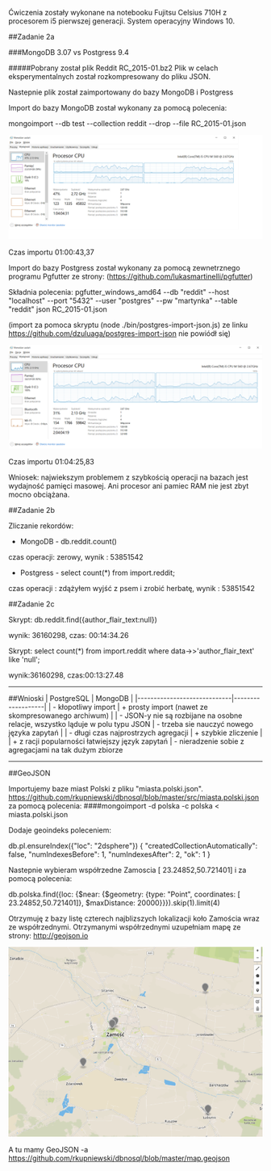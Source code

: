 Ćwiczenia zostały wykonane na notebooku Fujitsu Celsius 710H z procesorem i5 pierwszej generacji. System operacyjny Windows 10.

##Zadanie 2a

###MongoDB 3.07 vs Postgress 9.4

#####Pobrany został plik Reddit RC_2015-01.bz2
Plik w celach eksperymentalnych został rozkompresowany do pliku JSON.

Nastepnie plik został zaimportowany do bazy MongoDB i Postgress

Import do bazy MongoDB został wykonany za pomocą polecenia:

mongoimport  --db test --collection reddit --drop --file RC_2015-01.json

![Wykres pamięci](pic/1.png)

Czas importu 01:00:43,37

Import do bazy Postgress został wykonany za pomocą zewnetrznego programu Pgfutter ze strony:
(https://github.com/lukasmartinelli/pgfutter)

Składnia polecenia: pgfutter_windows_amd64 --db "reddit" --host "localhost" --port "5432" --user "postgres" --pw "martynka" --table "reddit"  json RC_2015-01.json

(import za pomoca skryptu (node ./bin/postgres-import-json.js) ze linku https://github.com/dzuluaga/postgres-import-json nie powiódł się)

![Wykres pamięci](pic/3.png)

Czas importu 01:04:25,83

Wniosek: najwiekszym problemem z szybkością operacji na bazach jest wydajność pamięci masowej. Ani procesor ani pamiec RAM nie jest zbyt mocno obciążana.


##Zadanie 2b

Zliczanie rekordów:

- MongoDB - db.reddit.count()

czas operacji: zerowy, wynik : 53851542

- Postgress - select count(*) from import.reddit;  

czas operacji : zdążyłem wyjść z psem i zrobić herbatę, wynik : 53851542


##Zadanie 2c

Skrypt:
db.reddit.find({author_flair_text:null})

wynik: 36160298,
czas: 00:14:34.26

Skrypt:
select count(*) from import.reddit where data->>'author_flair_text' like 'null';

wynik:36160298,
czas:00:13:27.48




---------------------------------






##Wnioski
| PostgreSQL                  | MongoDB           |
|-----------------------------|-------------------|
| - kłopotliwy import           | + prosty import (nawet ze skompresowanego archiwum)   |
| - JSON-y nie są rozbijane na osobne relacje, wszystko ląduje w polu typu JSON   | - trzeba sie nauczyć nowego języka zapytań  |
| - długi czas najprostrzych agregacji | + szybkie zliczenie |
| + z racji popularności łatwiejszy język zapytań | - nieradzenie sobie z agregacjami na tak dużym zbiorze

----------------------------------
##GeoJSON

Importujemy baze miast Polski z pliku "miasta.polski.json". https://github.com/rkupniewski/dbnosql/blob/master/src/miasta.polski.json
za pomocą polecenia:
####mongoimport -d polska -c polska < miasta.polski.json


Dodaje geoindeks poleceniem:

db.pl.ensureIndex({"loc": "2dsphere"})
{
  "createdCollectionAutomatically": false,
  "numIndexesBefore": 1,
  "numIndexesAfter": 2,
  "ok": 1
}

Nastepnie wybieram współrzedne Zamoscia [ 23.24852,50.721401] i za pomocą polecenia:

db.polska.find({loc: {$near: {$geometry: {type: "Point", coordinates: [ 23.24852,50.721401]}, $maxDistance: 20000}}}).skip(1).limit(4)

Otrzymuję z bazy listę czterech najblizszych lokalizacji koło Zamościa wraz ze współrzednymi.
Otrzymanymi współrzednymi uzupełniam mapę ze strony: http://geojson.io

![Mapka 1](pic/mapka1.png)

A tu mamy GeoJSON -a
https://github.com/rkupniewski/dbnosql/blob/master/map.geojson
